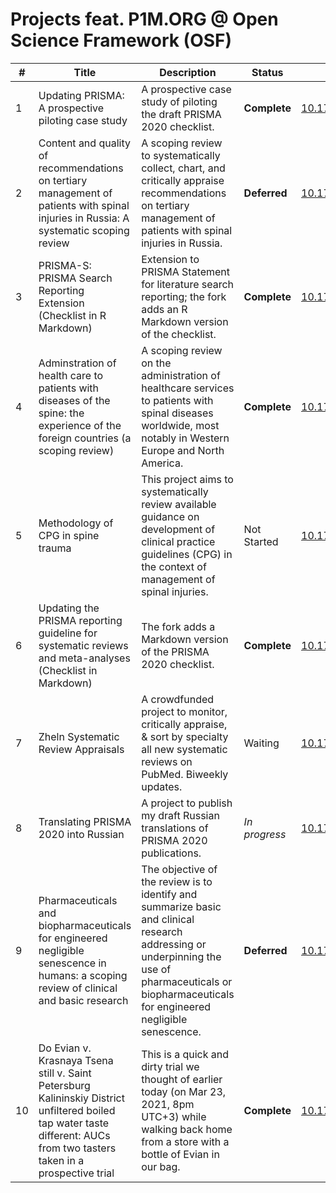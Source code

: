 # Projects feat. P1M.ORG @ Open Science Framework (OSF)

| # | Title | Description | Status | DOI | 
|---|-------|-------------|--------|-----|
| 1 | Updating PRISMA: A prospective piloting case study | A prospective case study of piloting the draft PRISMA 2020 checklist. | **Complete** | [10.17605/OSF.IO/MKCB5](https://doi.org/10.17605/OSF.IO/MKCB5) |
| 2 | Content and quality of recommendations on tertiary management of patients with spinal injuries in Russia: A systematic scoping review | A scoping review to systematically collect, chart, and critically appraise recommendations on tertiary management of patients with spinal injuries in Russia. | **Deferred** | [10.17605/OSF.IO/7VX5N](https://doi.org/10.17605/OSF.IO/7VX5N) |
| 3 | PRISMA-S: PRISMA Search Reporting Extension (Checklist in R Markdown) | Extension to PRISMA Statement for literature search reporting; the fork adds an R Markdown version of the checklist. | **Complete** | [10.17605/OSF.IO/H6SYK](https://doi.org/10.17605/OSF.IO/H6SYK) |
| 4 | Adminstration of health care to patients with diseases of the spine: the experience of the foreign countries (a scoping review) | A scoping review on the administration of healthcare services to patients with spinal diseases worldwide, most notably in Western Europe and North America. | **Complete** | [10.17605/OSF.IO/5JGN4](https://doi.org/10.17605/OSF.IO/5JGN4) |
| 5 | Methodology of CPG in spine trauma | This project aims to systematically review available guidance on development of clinical practice guidelines (CPG) in the context of management of spinal injuries. | Not Started | [10.17605/OSF.IO/982NG](https://doi.org/10.17605/OSF.IO/982NG) |
| 6 | Updating the PRISMA reporting guideline for systematic reviews and meta-analyses (Checklist in Markdown) | The fork adds a Markdown version of the PRISMA 2020 checklist. | **Complete** | [10.17605/OSF.IO/7AC5F](https://doi.org/10.17605/OSF.IO/7AC5F) |
| 7 | Zheln Systematic Review Appraisals | A crowdfunded project to monitor, critically appraise, & sort by specialty all new systematic reviews on PubMed. Biweekly updates. | Waiting | [10.17605/OSF.IO/EJKFC](https://doi.org/10.17605/OSF.IO/EJKFC) |
| 8 | Translating PRISMA 2020 into Russian | A project to publish my draft Russian translations of PRISMA 2020 publications. | _In progress_ | [10.17605/OSF.IO/QDMU6](https://doi.org/10.17605/OSF.IO/QDMU6) |
| 9 | Pharmaceuticals and biopharmaceuticals for engineered negligible senescence in humans: a scoping review of clinical and basic research | The objective of the review is to identify and summarize basic and clinical research addressing or underpinning the use of pharmaceuticals or biopharmaceuticals for engineered negligible senescence. | **Deferred** | [10.17605/OSF.IO/7MFJ8](https://doi.org/10.17605/OSF.IO/7MFJ8) |
| 10 | Do Evian v. Krasnaya Tsena still v. Saint Petersburg Kalininskiy District unfiltered boiled tap water taste different: AUCs from two tasters taken in a prospective trial | This is a quick and dirty trial we thought of earlier today (on Mar 23, 2021, 8pm UTC+3) while walking back home from a store with a bottle of Evian in our bag. |  **Complete** | [10.17605/OSF.IO/6JDWX](https://doi.org/10.17605/OSF.IO/6JDWX) |
